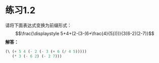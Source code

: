 # 练习1.2
请将下面表达式变换为前缀形式：$$\frac{\displaystyle 5+4+(2-(3-(6+\frac{4}{5})))}{3(6-2)(2-7)}$$
**解答：**
```lisp
(\ (+ 5 4 (- 2 (- 3 (+ 6 (/ 4 5))))) 
   (* 3 (- 6 2) (- 2 7)))
```